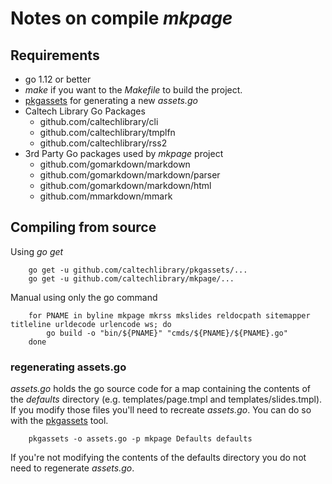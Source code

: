
# Notes on compile _mkpage_

## Requirements

+ go 1.12 or better
+ _make_ if you want to the _Makefile_ to build the project.
+ [pkgassets](https://github.com/caltechlibrary/pkgassets) for generating a new _assets.go_
+ Caltech Library Go Packages
    + github.com/caltechlibrary/cli
    + github.com/caltechlibrary/tmplfn
    + github.com/caltechlibrary/rss2
+ 3rd Party Go packages used by _mkpage_ project
    + github.com/gomarkdown/markdown
    + github.com/gomarkdown/markdown/parser
    + github.com/gomarkdown/markdown/html
    + github.com/mmarkdown/mmark

## Compiling from source

Using _go get_

```shell
    go get -u github.com/caltechlibrary/pkgassets/...
    go get -u github.com/caltechlibrary/mkpage/...
```

Manual using only the go command

```shell
    for PNAME in byline mkpage mkrss mkslides reldocpath sitemapper titleline urldecode urlencode ws; do
        go build -o "bin/${PNAME}" "cmds/${PNAME}/${PNAME}.go"
    done
```

### regenerating assets.go

_assets.go_ holds the go source code for a map containing the contents of the _defaults_ directory (e.g.
templates/page.tmpl and templates/slides.tmpl). If you modify those files you'll need to recreate
_assets.go_. You can do so with the [pkgassets](https://github.com/caltechlibrary/pkgassets) tool.

```shell
    pkgassets -o assets.go -p mkpage Defaults defaults
```

If you're not modifying the contents of the defaults directory you do not need to regenerate _assets.go_.

